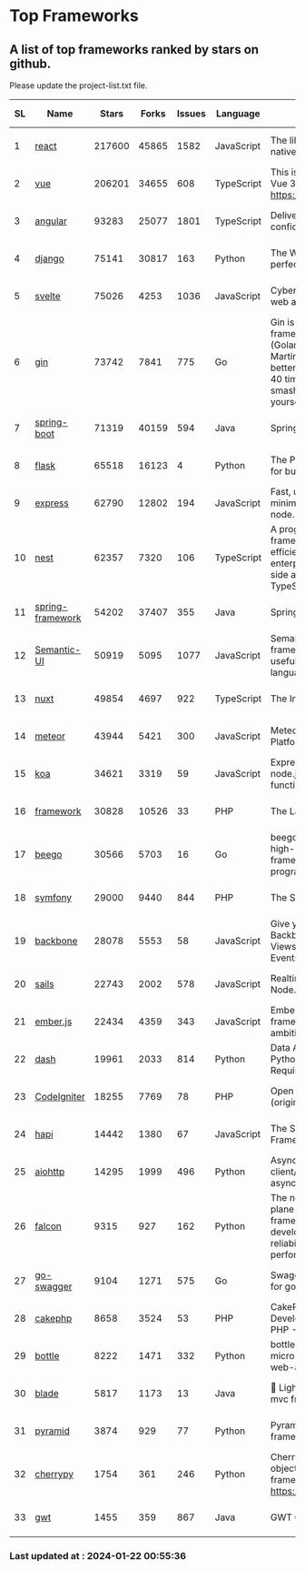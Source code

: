 # Top Frameworks
## A list of top frameworks ranked by stars on github.  
Please update the project-list.txt file.

| SL| Name  | Stars| Forks| Issues | Language | Description | Last Commit |
| --| ------| -----| ---- | ------ | -------- | ----------- | ----------- |
| 1 | [react](https://github.com/facebook/react) | 217600 | 45865 | 1582 | JavaScript | The library for web and native user interfaces. | 2024-01-19 19:35:56 |
| 2 | [vue](https://github.com/vuejs/vue) | 206201 | 34655 | 608 | TypeScript | This is the repo for Vue 2. For Vue 3, go to https://github.com/vuejs/core | 2023-12-31 13:23:55 |
| 3 | [angular](https://github.com/angular/angular) | 93283 | 25077 | 1801 | TypeScript | Deliver web apps with confidence 🚀 | 2024-01-19 19:08:57 |
| 4 | [django](https://github.com/django/django) | 75141 | 30817 | 163 | Python | The Web framework for perfectionists with deadlines. | 2024-01-20 18:43:55 |
| 5 | [svelte](https://github.com/sveltejs/svelte) | 75026 | 4253 | 1036 | JavaScript | Cybernetically enhanced web apps | 2024-01-20 16:03:52 |
| 6 | [gin](https://github.com/gin-gonic/gin) | 73742 | 7841 | 775 | Go | Gin is a HTTP web framework written in Go (Golang). It features a Martini-like API with much better performance -- up to 40 times faster. If you need smashing performance, get yourself some Gin. | 2024-01-19 00:18:57 |
| 7 | [spring-boot](https://github.com/spring-projects/spring-boot) | 71319 | 40159 | 594 | Java | Spring Boot | 2024-01-19 23:29:45 |
| 8 | [flask](https://github.com/pallets/flask) | 65518 | 16123 | 4 | Python | The Python micro framework for building web applications. | 2024-01-18 20:20:56 |
| 9 | [express](https://github.com/expressjs/express) | 62790 | 12802 | 194 | JavaScript | Fast, unopinionated, minimalist web framework for node. | 2023-06-04 15:47:20 |
| 10 | [nest](https://github.com/nestjs/nest) | 62357 | 7320 | 106 | TypeScript | A progressive Node.js framework for building efficient, scalable, and enterprise-grade server-side applications with TypeScript/JavaScript 🚀 | 2024-01-17 07:26:49 |
| 11 | [spring-framework](https://github.com/spring-projects/spring-framework) | 54202 | 37407 | 355 | Java | Spring Framework | 2024-01-21 15:27:59 |
| 12 | [Semantic-UI](https://github.com/Semantic-Org/Semantic-UI) | 50919 | 5095 | 1077 | JavaScript | Semantic is a UI component framework based around useful principles from natural language. | 2023-01-11 17:05:32 |
| 13 | [nuxt](https://github.com/nuxt/nuxt) | 49854 | 4697 | 922 | TypeScript | The Intuitive Vue Framework. | 2024-01-21 11:31:29 |
| 14 | [meteor](https://github.com/meteor/meteor) | 43944 | 5421 | 300 | JavaScript | Meteor, the JavaScript App Platform | 2024-01-16 13:33:38 |
| 15 | [koa](https://github.com/koajs/koa) | 34621 | 3319 | 59 | JavaScript | Expressive middleware for node.js using ES2017 async functions | 2024-01-17 02:02:10 |
| 16 | [framework](https://github.com/laravel/framework) | 30828 | 10526 | 33 | PHP | The Laravel Framework. | 2024-01-21 22:58:48 |
| 17 | [beego](https://github.com/beego/beego) | 30566 | 5703 | 16 | Go | beego is an open-source, high-performance web framework for the Go programming language. | 2023-12-10 15:22:51 |
| 18 | [symfony](https://github.com/symfony/symfony) | 29000 | 9440 | 844 | PHP | The Symfony PHP framework | 2024-01-19 14:28:45 |
| 19 | [backbone](https://github.com/jashkenas/backbone) | 28078 | 5553 | 58 | JavaScript | Give your JS App some Backbone with Models, Views, Collections, and Events | 2023-08-10 22:05:08 |
| 20 | [sails](https://github.com/balderdashy/sails) | 22743 | 2002 | 578 | JavaScript | Realtime MVC Framework for Node.js | 2024-01-18 20:02:23 |
| 21 | [ember.js](https://github.com/emberjs/ember.js) | 22434 | 4359 | 343 | JavaScript | Ember.js - A JavaScript framework for creating ambitious web applications | 2024-01-10 22:02:05 |
| 22 | [dash](https://github.com/plotly/dash) | 19961 | 2033 | 814 | Python | Data Apps & Dashboards for Python. No JavaScript Required. | 2024-01-09 17:54:08 |
| 23 | [CodeIgniter](https://github.com/bcit-ci/CodeIgniter) | 18255 | 7769 | 78 | PHP | Open Source PHP Framework (originally from EllisLab) | 2024-01-14 01:01:26 |
| 24 | [hapi](https://github.com/hapijs/hapi) | 14442 | 1380 | 67 | JavaScript | The Simple, Secure Framework Developers Trust | 2023-09-18 11:40:11 |
| 25 | [aiohttp](https://github.com/aio-libs/aiohttp) | 14295 | 1999 | 496 | Python | Asynchronous HTTP client/server framework for asyncio and Python | 2024-01-21 21:05:39 |
| 26 | [falcon](https://github.com/falconry/falcon) | 9315 | 927 | 162 | Python | The no-magic web data plane API and microservices framework for Python developers, with a focus on reliability, correctness, and performance at scale. | 2024-01-16 08:13:02 |
| 27 | [go-swagger](https://github.com/go-swagger/go-swagger) | 9104 | 1271 | 575 | Go | Swagger 2.0 implementation for go | 2024-01-10 07:58:34 |
| 28 | [cakephp](https://github.com/cakephp/cakephp) | 8658 | 3524 | 53 | PHP | CakePHP: The Rapid Development Framework for PHP - Official Repository | 2024-01-21 17:35:03 |
| 29 | [bottle](https://github.com/bottlepy/bottle) | 8222 | 1471 | 332 | Python | bottle.py is a fast and simple micro-framework for python web-applications. | 2024-01-03 22:31:48 |
| 30 | [blade](https://github.com/lets-blade/blade) | 5817 | 1173 | 13 | Java | :rocket: Lightning fast and elegant mvc framework for Java8 | 2023-06-16 05:18:49 |
| 31 | [pyramid](https://github.com/Pylons/pyramid) | 3874 | 929 | 77 | Python | Pyramid - A Python web framework | 2023-09-14 21:55:43 |
| 32 | [cherrypy](https://github.com/cherrypy/cherrypy) | 1754 | 361 | 246 | Python | CherryPy is a pythonic, object-oriented HTTP framework.      https://cherrypy.dev | 2024-01-05 18:28:32 |
| 33 | [gwt](https://github.com/gwtproject/gwt) | 1455 | 359 | 867 | Java | GWT Open Source Project | 2024-01-15 19:20:51 |

### Last updated at : 2024-01-22 00:55:36
